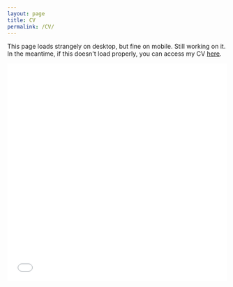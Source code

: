 ```yaml
---
layout: page
title: CV
permalink: /CV/
---
```

This page loads strangely on desktop, but fine on mobile. 
Still working on it. In the meantime, if this doesn't load properly, you can
access my CV [here](https://nhaksar.github.io/assets/CV.pdf).


<object data="https://nhaksar.github.io/assets/CV.pdf" type="application/pdf" width="100%" height="500px">
<embed src="url=https://nhaksar.github.io/assets/CV.pdf" style="width: 100%; height: 500px;">
</object>
